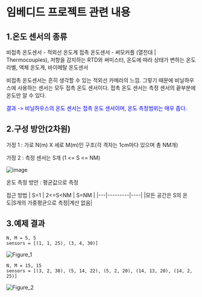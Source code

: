 
# 임베디드 프로젝트 관련 내용


## 1.온도 센서의 종류
비접촉 온도센서 -  적외선 온도계
접촉 온도센서 - 써모커플 (열전대 | Thermocouples), 저항을 감지하는 RTD와 써미스터, 온도에 따라 상태가 변하는 온도라벨, 액체 온도계, 바이메탈 온도센서


비접촉 온도센서는 흔히 생각할 수 있는 적외선 카메라의 느낌.
그렇기 때문에 비닐하우스에 사용하는 센서는 모두 접촉 온도 센서이다.
접촉 온도 센서는 측정 센서의 끝부분에 온도만 알 수 있다.

<span style="color:blue">결과 -> 비닐하우스의 온도 센서는 접촉 온도 센서이며, 온도 측정범위는 매우 좁다.</span>


## 2.구성 방안(2차원)
가정 1 : 가로 N(m) X 세로 M(m)인 구조(각 격자는 1cm마다 있으며 총 NM개)

가정 2 : 측정 센서는 S개 (1 <= S <= NM)

![image](https://github.com/HanbatEmbeddedProject/Backend/assets/45327794/f92c1239-19b5-419a-9404-b0bfc5c88a96)

온도 측정 방안 : 평균값으로 측정

접근 방법
| S=1 | 2<=S<NM | S=NM |
|---|---------|----|
|모든 공간은 S의 온도|S개의 가중평균으로 측정|계산 없음|

## 3.예제 결과

    N, M = 5, 5 
    sensors = [(1, 1, 25), (3, 4, 30)]
![Figure_1](https://github.com/HanbatEmbeddedProject/Backend/assets/45327794/3f808ccf-e8c2-4a89-8953-545af08adcc5)


    N, M = 15, 15
    sensors = [(3, 2, 30), (5, 14, 22), (5, 2, 20), (14, 13, 20), (14, 2, 25)]
![Figure_2](https://github.com/HanbatEmbeddedProject/Backend/assets/45327794/51031da2-19c1-4697-9cb5-21c664f826e7)
